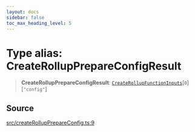 ```yaml
---
layout: docs
sidebar: false
toc_max_heading_level: 5
---
```


# Type alias: CreateRollupPrepareConfigResult

> **CreateRollupPrepareConfigResult**: [`CreateRollupFunctionInputs`](../../types/createRollupTypes/type-aliases/CreateRollupFunctionInputs.md)\[`0`\]\[`"config"`\]

## Source

[src/createRollupPrepareConfig.ts:9](https://github.com/anegg0/arbitrum-orbit-sdk/blob/b24cbe9cd68eb30d18566196d2c909bd4086db10/src/createRollupPrepareConfig.ts#L9)
